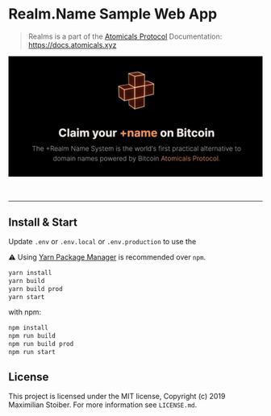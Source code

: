 # Realm.Name Sample Web App
> Realms is a part of the <a href="https://atomicals.xyz">Atomicals Protocol</a>
> Documentation: https://docs.atomicals.xyz

![Atomicals](banner.png)

<br />

---
 
## Install & Start

Update `.env` or `.env.local` or `.env.production` to use the 

⚠️ Using [Yarn Package Manager](https://yarnpkg.com) is recommended over `npm`.

```
yarn install
yarn build
yarn build prod
yarn start
```

with npm:

```
npm install
npm run build
npm run build prod
npm run start
```

## License

This project is licensed under the MIT license, Copyright (c) 2019 Maximilian Stoiber.
For more information see `LICENSE.md`.
